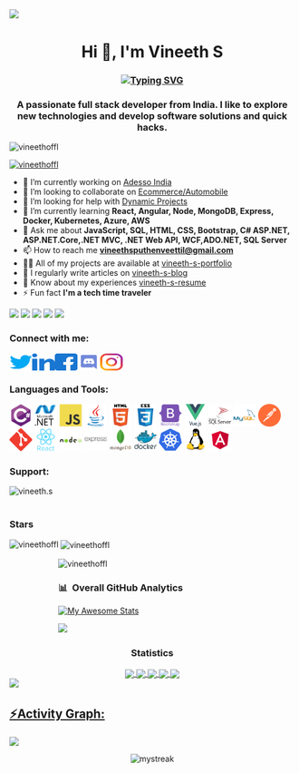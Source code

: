 <img src="https://github.com/Anmol-Baranwal/Cool-GIFs-For-GitHub/assets/74038190/d48893bd-0757-481c-8d7e-ba3e163feae7" />
<h1 align="center">Hi 👋, I'm Vineeth S</h1>
<h3 align="center">
<a href="https://git.io/typing-svg"><img src="https://readme-typing-svg.demolab.com?font=Fira+Code&size=22&pause=1000&color=1865F7&center=true&vCenter=true&random=false&width=435&lines=I+~+I'm+a+Full-Stack+Developer+~+!" alt="Typing SVG"/></a>
</h3>
<h3 align="center">A passionate full stack developer from India. I like to explore new technologies and develop software solutions and quick hacks.</h3>
<p align="left"> <img src="https://komarev.com/ghpvc/?username=vineethoffl&label=Profile%20views&color=0e75b6&style=flat" alt="vineethoffl" /> </p>

<!-- [![](https://visitcount.itsvg.in/api?id=vineethoffl&icon=5&color=1)](https://visitcount.itsvg.in) -->
<p align="left"> <a href="https://github.com/ryo-ma/github-profile-trophy"><img src="https://github-profile-trophy.vercel.app/?username=vineethoffl&theme=default" alt="vineethoffl" /></a> </p>

- 🔭 I’m currently working on [Adesso India](Allianz-insurance-projects)
- 👯 I’m looking to collaborate on [Ecommerce/Automobile](ecommerce)
- 🤝 I’m looking for help with [Dynamic Projects](vineeth-s-dynamic)
- 🌱 I’m currently learning **React, Angular, Node, MongoDB, Express, Docker, Kubernetes, Azure, AWS**
- 💬 Ask me about **JavaScript, SQL, HTML, CSS, Bootstrap, C# ASP.NET, ASP.NET.Core,.NET MVC, .NET Web API, WCF,ADO.NET, SQL Server**
- 📫 How to reach me **vineethsputhenveettil@gmail.com**
- 👨‍💻 All of my projects are available at [vineeth-s-portfolio](https://www.crio.do/learn/portfolio/svineethsaji/?edit=true)
- 📝 I regularly write articles on [vineeth-s-blog](vineeth-s-blog)
- 📄 Know about my experiences [vineeth-s-resume](vineeth-s-resume)
- ⚡ Fun fact **I'm a tech time traveler**

<div> <a href="https://twitter.com/vineeths_offl" target="_blank"><img src="https://img.shields.io/badge/Twitter-1DA1F2?style=for-the-badge&logo=twitter&logoColor=white" target="_blank"></a>
<a href="https://www.linkedin.com/in/vineethoffl" target="_blank"><img src="https://img.shields.io/badge/LinkedIn-0077B5?style=for-the-badge&logo=linkedin&logoColor=white" target="_blank"></a>
<a href="https://github.com/vineethoffl" target="_blank"><img src="https://img.shields.io/badge/GitHub-100000?style=for-the-badge&logo=github&logoColor=white" target="_blank"></a>
<a href="https://instagram.com/vineeth_offl" target="_blank"><img src="https://img.shields.io/badge/Instagram-E4405F?style=for-the-badge&logo=instagram&logoColor=white" target="_blank"></a>
<a href = "mailto:vineethsputhenveettil@gmail.com"><img src="https://img.shields.io/badge/-Gmail-%23333?style=for-the-badge&logo=gmail&logoColor=white" target="_blank"></a>
</div><h3 align="left">Connect with me:</h3>
<p align="left">
<a href="https://twitter.com/vineeths_offl" target="blank"><img align="center" src="https://raw.githubusercontent.com/teamedwardforever/Readme-Generator/71f25dd8b98329b168142a6b782a107b75eab178/svg/Social/twitter.svg" alt="vineeths_offl" height="30" width="40" /></a><a href="https://linkedin.com/in/vineethoffl" target="blank"><img align="center" src="https://raw.githubusercontent.com/teamedwardforever/Readme-Generator/71f25dd8b98329b168142a6b782a107b75eab178/svg/Social/linked-in-alt.svg" alt="vineethoffl" height="30" width="40" /></a><a href="https://fb.com/vineethsaji.vineethputhenveettil" target="blank"><img align="center" src="https://raw.githubusercontent.com/teamedwardforever/Readme-Generator/71f25dd8b98329b168142a6b782a107b75eab178/svg/Social/facebook.svg" alt="vineethsaji.vineethputhenveettil" height="30" width="40" /></a><a href="https://discord.gg/vineeth.s" target="blank"><img align="center" src="https://raw.githubusercontent.com/teamedwardforever/Readme-Generator/71f25dd8b98329b168142a6b782a107b75eab178/svg/Social/discord.svg" alt="vineeth.s" height="30" width="40" /></a><a href="https://instagram.com/vineeth_offl" target="blank"><img align="center" src="https://raw.githubusercontent.com/teamedwardforever/Readme-Generator/71f25dd8b98329b168142a6b782a107b75eab178/svg/Social/instagram.svg" alt="vineeth_offl" height="30" width="40" /></a></p>

<h3 align="left">Languages and Tools:</h3>
<p align="left">
<img src="https://raw.githubusercontent.com/teamedwardforever/Readme-Generator/71f25dd8b98329b168142a6b782a107b75eab178/svg/Skills/Languages/csharp-original.svg" alt="Csharp" width="40" height="40"/>
<img src="https://raw.githubusercontent.com/teamedwardforever/Readme-Generator/71f25dd8b98329b168142a6b782a107b75eab178/svg/Skills/Framework/dot-net-original-wordmark.svg" alt="Dot Net" width="40" height="40"/>
<img src="https://raw.githubusercontent.com/teamedwardforever/Readme-Generator/71f25dd8b98329b168142a6b782a107b75eab178/svg/Skills/Languages/javascript-original.svg" alt="Javascript" width="40" height="40"/>
<img src="https://raw.githubusercontent.com/teamedwardforever/Readme-Generator/71f25dd8b98329b168142a6b782a107b75eab178/svg/Skills/Languages/java-original.svg" alt="Java" width="40" height="40"/>
<img src="https://raw.githubusercontent.com/teamedwardforever/Readme-Generator/71f25dd8b98329b168142a6b782a107b75eab178/svg/Skills/Frontend/html5-original-wordmark.svg" alt="HTML" width="40" height="40"/>
<img src="https://raw.githubusercontent.com/teamedwardforever/Readme-Generator/71f25dd8b98329b168142a6b782a107b75eab178/svg/Skills/Frontend/css3-original-wordmark.svg" alt="Css" width="40" height="40"/>
<img src="https://raw.githubusercontent.com/teamedwardforever/Readme-Generator/71f25dd8b98329b168142a6b782a107b75eab178/svg/Skills/Frontend/bootstrap-plain-wordmark.svg" alt="Bootstrap" width="40" height="40"/>
<img src="https://raw.githubusercontent.com/teamedwardforever/Readme-Generator/71f25dd8b98329b168142a6b782a107b75eab178/svg/Skills/Frontend/vuejs-original-wordmark.svg" alt="Vuejs" width="40" height="40"/>
<img src="https://raw.githubusercontent.com/teamedwardforever/Readme-Generator/71f25dd8b98329b168142a6b782a107b75eab178/svg/Skills/Database/microsoft-sql-server-logo.svg" alt="Microsoft Sql Server" width="40" height="40"/>
<img src="https://raw.githubusercontent.com/teamedwardforever/Readme-Generator/71f25dd8b98329b168142a6b782a107b75eab178/svg/Skills/Database/mysql-original-wordmark.svg" alt="Mysql" width="40" height="40"/>
<img src="https://raw.githubusercontent.com/teamedwardforever/Readme-Generator/71f25dd8b98329b168142a6b782a107b75eab178/svg/Skills/Software/getpostman-icon.svg" alt="Postman" width="40" height="40"/>
<img src="https://raw.githubusercontent.com/teamedwardforever/Readme-Generator/71f25dd8b98329b168142a6b782a107b75eab178/svg/Skills/Other/git-scm-icon.svg" alt="Git" width="40" height="40"/>
<img src="https://raw.githubusercontent.com/teamedwardforever/Readme-Generator/71f25dd8b98329b168142a6b782a107b75eab178/svg/Skills/Frontend/react-original-wordmark.svg" alt="React" width="40" height="40"/>
<img src="https://raw.githubusercontent.com/teamedwardforever/Readme-Generator/71f25dd8b98329b168142a6b782a107b75eab178/svg/Skills/Backend/nodejs-original-wordmark.svg" alt="NodeJs" width="40" height="40"/>
<img src="https://raw.githubusercontent.com/teamedwardforever/Readme-Generator/71f25dd8b98329b168142a6b782a107b75eab178/svg/Skills/Backend/express-original-wordmark.svg" alt="Express" width="40" height="40"/>
<img src="https://raw.githubusercontent.com/teamedwardforever/Readme-Generator/71f25dd8b98329b168142a6b782a107b75eab178/svg/Skills/Database/mongodb-original-wordmark.svg" alt="Mongodb" width="40" height="40"/>
<img src="https://raw.githubusercontent.com/teamedwardforever/Readme-Generator/71f25dd8b98329b168142a6b782a107b75eab178/svg/Skills/Devops/docker-original-wordmark.svg" alt="Docker" width="40" height="40"/>
<img src="https://raw.githubusercontent.com/teamedwardforever/Readme-Generator/71f25dd8b98329b168142a6b782a107b75eab178/svg/Skills/Devops/kubernetes-icon.svg" alt="Kubernetes" width="40" height="40"/>
<img src="https://raw.githubusercontent.com/teamedwardforever/Readme-Generator/71f25dd8b98329b168142a6b782a107b75eab178/svg/Skills/Other/linux-original.svg" alt="Linux" width="40" height="40"/>
<img src="https://raw.githubusercontent.com/teamedwardforever/Readme-Generator/71f25dd8b98329b168142a6b782a107b75eab178/svg/Skills/Frontend/angular.svg" alt="Angular" width="40" height="40"/>
</p>

<h3 align="left">Support:</h3>
<p><a href="https://www.buymeacoffee.com/vineeth.s"> <img align="left" src="https://cdn.buymeacoffee.com/buttons/v2/default-yellow.png" height="50" width="210" alt="vineeth.s" /></a></p><br><br>

<h3 align="left">Stars</h3>
<img align="left" height="180em" src="https://github-readme-stats.vercel.app/api/top-langs/?username=vineethoffl&layout=compact&theme=algolia" alt=vineethoffl />

<p>&nbsp;<img align="center" height="180em" src="https://github-readme-stats.vercel.app/api?username=vineethoffl&show_icons=true&locale=en&theme=algolia" alt="vineethoffl" /></p>

<p><img align="center" height="180em" src="https://github-readme-streak-stats.herokuapp.com/?user=vineethoffl&theme=algolia" alt="vineethoffl" /></p>

### 📊 &nbsp;Overall GitHub Analytics
[![My Awesome Stats](https://awesome-github-stats.azurewebsites.net/user-stats/vineethoffl?cardType=github&theme=algolia&preferLogin=false)](https://git.io/awesome-stats-card)
<!-- [![Vineeth's Stats](https://awesome-github-stats.azurewebsites.net/user-stats/vineethoffl?cardType=octocat&theme=algolia&preferLogin=false)](https://git.io/awesome-stats-card) -->
<!-- ![](https://github-readme-stats.vercel.app/api?username=vineethoffl&theme=algolia&hide_border=true&include_all_commits=true&count_private=true) -->

<img src="https://user-images.githubusercontent.com/73097560/115834477-dbab4500-a447-11eb-908a-139a6edaec5c.gif"><h3 align="center">Statistics</h3>
<div align="center">
<a href="https://github.com/vineethoffl">
<img align="center" src="http://github-profile-summary-cards.vercel.app/api/cards/stats?username=vineethoffl&theme=algolia" height="180em" />
<img align="center" src="http://github-profile-summary-cards.vercel.app/api/cards/most-commit-language?username=vineethoffl&theme=algolia" height="180em" />
<img align="center" src="http://github-profile-summary-cards.vercel.app/api/cards/repos-per-language?username=vineethoffl&theme=algolia" height="180em" />
<img align="center" src="http://github-profile-summary-cards.vercel.app/api/cards/productive-time?username=vineethoffl&theme=2077" height="180em" />
<img align="center" src="http://github-profile-summary-cards.vercel.app/api/cards/profile-details?username=vineethoffl&theme=2077" height="180em" />
</div>
<img src="https://user-images.githubusercontent.com/73097560/115834477-dbab4500-a447-11eb-908a-139a6edaec5c.gif"><h2 align="left">⚡Activity Graph:</h2>
<img align="center" src="https://github-readme-activity-graph.vercel.app/graph?username=vineethoffl&theme=react-dark"/>
</a>
<br/>
<p align="center">
<img src="https://readme-typing-svg.demolab.com/?lines=Thanks+For+Visiting+Enjoy+Your+Day!;" alt="mystreak"/>
</p>
<!-- <img src="https://raw.githubusercontent.com/Trilokia/Trilokia/379277808c61ef204768a61bbc5d25bc7798ccf1/bottom_header.svg" /> -->
